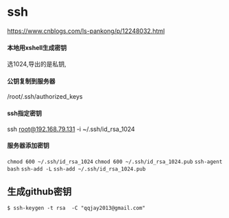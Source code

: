 # ssh

https://www.cnblogs.com/ls-pankong/p/12248032.html

#### 本地用xshell生成密钥

选1024,导出的是私钥,

#### 公钥复制到服务器

/root/.ssh/authorized_keys

#### ssh指定密钥

ssh root@192.168.79.131 -i ~/.ssh/id_rsa_1024

#### 服务器添加密钥

`chmod 600 ~/.ssh/id_rsa_1024`
`chmod 600 ~/.ssh/id_rsa_1024.pub`
`ssh-agent bash`
`ssh-add -L`
`ssh-add ~/.ssh/id_rsa_1024.pub`


## 生成github密钥



`$ ssh-keygen -t rsa  -C "qqjay2013@gmail.com" `
